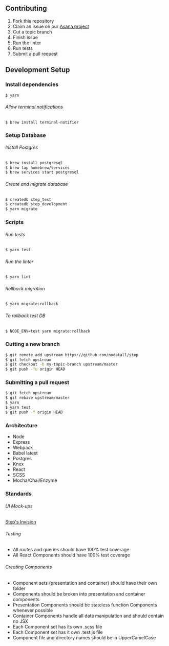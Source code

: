 ## Contributing

1. Fork this repository
2. Claim an issue on our [Asana project](https://app.asana.com/0/298435091634227/board)
3. Cut a topic branch
4. Finish issue
6. Run the linter
7. Run tests
5. Submit a pull request

## Development Setup

### Install dependencies
```sh
$ yarn
```

###### Allow terminal notifications
```
$ brew install terminal-notifier
```

### Setup Database

###### Install Postgres
```sh
$ brew install postgresql
$ brew tap homebrew/services
$ brew services start postgresql
```

###### Create and migrate database
```sh
$ createdb step_test
$ createdb step_development
$ yarn migrate
```

### Scripts

###### Run tests
```sh
$ yarn test
```

###### Run the linter
```sh
$ yarn lint
```

###### Rollback migration
```sh
$ yarn migrate:rollback
```

###### To rollback test DB
```sh
$ NODE_ENV=test yarn migrate:rollback
```

### Cutting a new branch
```sh
$ git remote add upstream https://github.com/nodatall/step
$ git fetch upstream
$ git checkout -b my-topic-branch upstream/master
$ git push -fu origin HEAD
```

### Submitting a pull request
```sh
$ git fetch upstream
$ git rebase upstream/master
$ yarn
$ yarn test
$ git push -f origin HEAD
```

### Architecture
- Node
- Express
- Webpack
- Babel latest
- Postgres
- Knex
- React
- SCSS
- Mocha/Chai/Enzyme

### Standards

###### UI Mock-ups
[Step's Invision](https://invis.io/QEAU5DRH6#/225562505_Login_Desktop)

###### Testing
- All routes and queries should have 100% test coverage
- All React Components should have 100% test coverage

###### Creating Components
- Component sets (presentation and container) should have their own folder
- Components should be broken into presentation and container components
- Presentation Components should be stateless function Components whenever possible
- Container Components handle all data manipulation and should contain no JSX
- Each Component set has its own .scss file
- Each Component set has it own .test.js file
- Component file and directory names should be in UpperCamelCase

